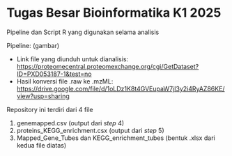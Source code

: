 # Tugas Besar Bioinformatika K1 2025
Pipeline dan Script R yang digunakan selama analisis

Pipeline:
(gambar)

- Link file yang diunduh untuk dianalisis: https://proteomecentral.proteomexchange.org/cgi/GetDataset?ID=PXD053187-1&test=no
- Hasil konversi file .raw ke .mzML: https://drive.google.com/file/d/1oLDz1K8t4GVEupaW7jI3y2i4RyAZ86KE/view?usp=sharing

Repository ini terdiri dari 4 file
1. genemapped.csv (output dari _step_ 4)
2. proteins_KEGG_enrichment.csx (output dari _step_ 5)
3. Mapped_Gene_Tubes dan KEGG_enrichment_tubes (bentuk .xlsx dari kedua file diatas)
